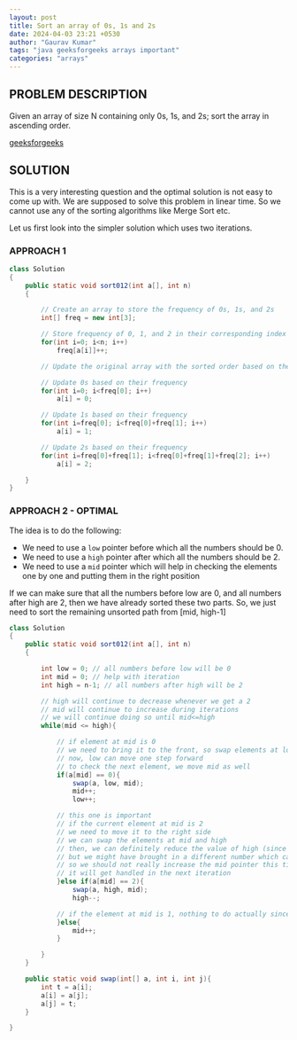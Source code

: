 ```yaml
---
layout: post
title: Sort an array of 0s, 1s and 2s
date: 2024-04-03 23:21 +0530
author: "Gaurav Kumar"
tags: "java geeksforgeeks arrays important"
categories: "arrays"
---
```


## PROBLEM DESCRIPTION

Given an array of size N containing only 0s, 1s, and 2s; sort the array in ascending order.

[geeksforgeeks](https://www.geeksforgeeks.org/problems/sort-an-array-of-0s-1s-and-2s4231/1?itm_source=geeksforgeeks&itm_medium=article&itm_campaign=bottom_sticky_on_article)

## SOLUTION

This is a very interesting question and the optimal solution is not easy to come up with. We are supposed to solve this problem in linear time. So we cannot use any of the sorting algorithms like Merge Sort etc.

Let us first look into the simpler solution which uses two iterations.

### APPROACH 1

```java
class Solution
{
    public static void sort012(int a[], int n)
    {

        // Create an array to store the frequency of 0s, 1s, and 2s
        int[] freq = new int[3];

        // Store frequency of 0, 1, and 2 in their corresponding index in the frequency array
        for(int i=0; i<n; i++)
            freq[a[i]]++;

        // Update the original array with the sorted order based on the frequency of 0s, 1s, and 2s

        // Update 0s based on their frequency
        for(int i=0; i<freq[0]; i++)
            a[i] = 0;

        // Update 1s based on their frequency
        for(int i=freq[0]; i<freq[0]+freq[1]; i++)
            a[i] = 1;

        // Update 2s based on their frequency
        for(int i=freq[0]+freq[1]; i<freq[0]+freq[1]+freq[2]; i++)
            a[i] = 2;

    }
}

```

### APPROACH 2 - OPTIMAL

The idea is to do the following:

- We need to use a `low` pointer before which all the numbers should be 0.
- We need to use a `high` pointer after which all the numbers should be 2.
- We need to use a `mid` pointer which will help in checking the elements one by one and putting them in the right position

If we can make sure that all the numbers before low are 0, and all numbers after high are 2, then we have already sorted these two parts. So, we just need to sort the remaining unsorted path from [mid, high-1]

```java
class Solution
{
    public static void sort012(int a[], int n)
    {

        int low = 0; // all numbers before low will be 0
        int mid = 0; // help with iteration
        int high = n-1; // all numbers after high will be 2

        // high will continue to decrease whenever we get a 2
        // mid will continue to increase during iterations
        // we will continue doing so until mid<=high
        while(mid <= high){

            // if element at mid is 0
            // we need to bring it to the front, so swap elements at low and mid
            // now, low can move one step forward
            // to check the next element, we move mid as well
            if(a[mid] == 0){
                swap(a, low, mid);
                mid++;
                low++;

            // this one is important
            // if the current element at mid is 2
            // we need to move it to the right side
            // we can swap the elements at mid and high
            // then, we can definitely reduce the value of high (since we want all numbers on right of high to be 2)
            // but we might have brought in a different number which can be 0/1/2 from index high
            // so we should not really increase the mid pointer this time
            // it will get handled in the next iteration
            }else if(a[mid] == 2){
                swap(a, high, mid);
                high--;

            // if the element at mid is 1, nothing to do actually since all the 1s will eventually get sorted
            }else{
                mid++;
            }

        }
    }

    public static void swap(int[] a, int i, int j){
        int t = a[i];
        a[i] = a[j];
        a[j] = t;
    }

}
```
